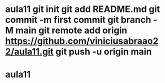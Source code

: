 # aula11 git init git add README.md git commit -m first commit git branch -M main git remote add origin https://github.com/viniciusabraao22/aula11.git git push -u origin main
# aula11
